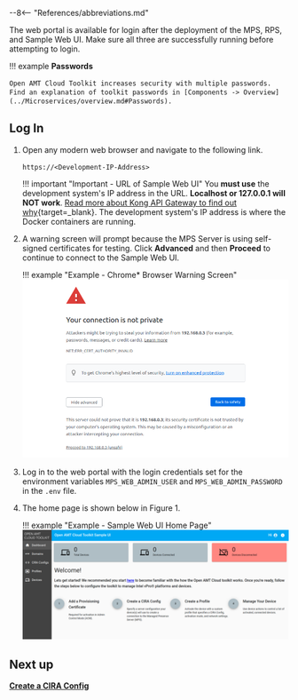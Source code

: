 --8<-- "References/abbreviations.md"

The web portal is available for login after the deployment of the MPS, RPS, and Sample Web UI. Make sure all three are successfully running before attempting to login.

!!! example
    **Passwords**

    Open AMT Cloud Toolkit increases security with multiple passwords. Find an explanation of toolkit passwords in [Components -> Overview](../Microservices/overview.md#Passwords).

## Log In

1. Open any modern web browser and navigate to the following link.

    ```
    https://<Development-IP-Address>
    ```

    !!! important "Important - URL of Sample Web UI"
        You **must use** the development system's IP address in the URL. **Localhost or 127.0.0.1 will NOT work**. [Read more about Kong API Gateway to find out why](https://konghq.com/kong/){target=_blank}. The development system's IP address is where the Docker containers are running.


2.  A warning screen will prompt because the MPS Server is using self-signed certificates for testing. Click **Advanced** and then **Proceed** to continue to connect to the Sample Web UI.

    !!! example "Example - Chrome* Browser Warning Screen"
        [![MPS Warning](../assets/images/selfSignedConnect.png)](../assets/images/selfSignedConnect.png)


3. Log in to the web portal with the login credentials set for the environment variables `MPS_WEB_ADMIN_USER` and `MPS_WEB_ADMIN_PASSWORD` in the `.env` file.


4. The home page is shown below in Figure 1.

    !!! example "Example - Sample Web UI Home Page"
        [![WebUI](../assets/images/WebUI_Home.png)](../assets/images/WebUI_Home.png)
    

## Next up
**[Create a CIRA Config](createCIRAConfig.md)**
